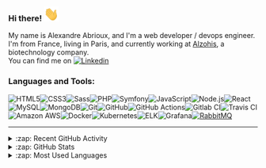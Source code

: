 [linkedin]: https://www.linkedin.com/in/alexandre-abrioux/

### Hi there! <img src="https://raw.githubusercontent.com/alexandre-abrioux/alexandre-abrioux/master/wave.gif" width="30px">

My name is Alexandre Abrioux, and I'm a web developer / devops engineer.<br>
I'm from France, living in Paris, and currently working at [Alzohis](https://www.alzohis.com/), a biotechnology company.<br>
You can find me on [<img alt="Linkedin" src="https://img.shields.io/badge/linkedin-blue?style=social&logo=linkedin">][linkedin]

### Languages and Tools:

[<img align="left" alt="HTML5" src="https://img.shields.io/badge/-HTML5-E34F26?logo=HTML5&logoColor=white">](#)
[<img align="left" alt="CSS3" src="https://img.shields.io/badge/-CSS3-1572B6?logo=CSS3&logoColor=white">](#)
[<img align="left" alt="Sass" src="https://img.shields.io/badge/-Sass-CC6699?logo=Sass&logoColor=white">](#)
[<img align="left" alt="PHP" src="https://img.shields.io/badge/-PHP-777BB4?logo=PHP&logoColor=white">](#)
[<img align="left" alt="Symfony" src="https://img.shields.io/badge/-Symfony-000000?logo=Symfony&logoColor=white">](#)
[<img align="left" alt="JavaScript" src="https://img.shields.io/badge/-JavaScript-F7DF1E?logo=JavaScript&logoColor=white">](#)
[<img align="left" alt="Node.js" src="https://img.shields.io/badge/-Node.js-339933?logo=Node.js&logoColor=white">](#)
[<img align="left" alt="React" src="https://img.shields.io/badge/-React-61DAFB?logo=React&logoColor=white">](#)
[<img align="left" alt="MySQL" src="https://img.shields.io/badge/-MySQL-4479A1?logo=MySQL&logoColor=white">](#)
[<img align="left" alt="MongoDB" src="https://img.shields.io/badge/-MongoDB-47A248?logo=MongoDB&logoColor=white">](#)
[<img align="left" alt="Git" src="https://img.shields.io/badge/-Git-F05032?logo=Git&logoColor=white">](#)
[<img align="left" alt="GitHub" src="https://img.shields.io/badge/-GitHub-181717?logo=GitHub&logoColor=white">](#)
[<img align="left" alt="GitHub Actions" src="https://img.shields.io/badge/-GitHub Actions-2088FF?logo=GitHub-Actions&logoColor=white">](#)
[<img align="left" alt="Gitlab CI" src="https://img.shields.io/badge/-Gitlab CI-FCA121?logo=Gitlab&logoColor=white">](#)
[<img align="left" alt="Travis CI" src="https://img.shields.io/badge/-Travis CI-3EAAAF?logo=Travis-CI&logoColor=white">](#)
[<img align="left" alt="Amazon AWS" src="https://img.shields.io/badge/-Amazon AWS-232F3E?logo=Amazon-AWS&logoColor=white">](#)
[<img align="left" alt="Docker" src="https://img.shields.io/badge/-Docker-2496ED?logo=Docker&logoColor=white">](#)
[<img align="left" alt="Kubernetes" src="https://img.shields.io/badge/-Kubernetes-326CE5?logo=Kubernetes&logoColor=white">](#)
[<img align="left" alt="ELK" src="https://img.shields.io/badge/-ELK-005571?logo=Elastic-Stack&logoColor=white">](#)
[<img align="left" alt="Grafana" src="https://img.shields.io/badge/-Grafana-F46800?logo=Grafana&logoColor=white">](#)
[<img alt="RabbitMQ" src="https://img.shields.io/badge/-RabbitMQ-FF6600?logo=RabbitMQ&logoColor=white">](#)

---

<details>
  <summary>:zap: Recent GitHub Activity</summary>
  
<!--START_SECTION:activity-->
1. 🗣 Commented on [#368](https://github.com/symfony/monolog-bundle/issues/368) in [symfony/monolog-bundle](https://github.com/symfony/monolog-bundle)
2. 🗣 Commented on [#361](https://github.com/symfony/monolog-bundle/issues/361) in [symfony/monolog-bundle](https://github.com/symfony/monolog-bundle)
3. 💪 Opened PR [#368](https://github.com/symfony/monolog-bundle/pull/368) in [symfony/monolog-bundle](https://github.com/symfony/monolog-bundle)
4. ❗️ Opened issue [#361](https://github.com/symfony/monolog-bundle/issues/361) in [symfony/monolog-bundle](https://github.com/symfony/monolog-bundle)
5. 🗣 Commented on [#6](https://github.com/alexandre-abrioux/gulp-rev-dist-clean/issues/6) in [alexandre-abrioux/gulp-rev-dist-clean](https://github.com/alexandre-abrioux/gulp-rev-dist-clean)
<!--END_SECTION:activity-->

</details>

<details>
  <summary>:zap: GitHub Stats</summary>
  
  [<img alt="alexandre-abrioux's GitHub Stats" src="https://github-readme-stats.codestackr.vercel.app/api?username=alexandre-abrioux&show_icons=true&count_private=true">](#)
  
</details>

<details>
  <summary>:zap: Most Used Languages</summary>
  
  [<img alt="alexandre-abrioux's Most Used Languages" src="https://github-readme-stats.vercel.app/api/top-langs/?username=alexandre-abrioux&layout=compact">](#)
  
</details>
